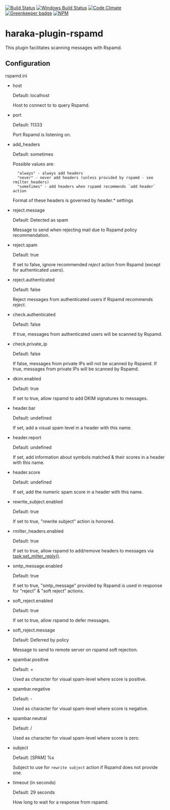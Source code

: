 [![Build Status][ci-img]][ci-url]
[![Windows Build Status][ci-win-img]][ci-win-url]
[![Code Climate][clim-img]][clim-url]
[![Greenkeeper badge][gk-img]][gk-url]
[![NPM][npm-img]][npm-url]

# haraka-plugin-rspamd

This plugin facilitates scanning messages with Rspamd.

## Configuration

rspamd.ini

- host

    Default: localhost

    Host to connect to to query Rspamd.

- port

    Default: 11333

    Port Rspamd is listening on.

- add\_headers

    Default: sometimes

    Possible values are:

        "always" - always add headers
        "never" - never add headers (unless provided by rspamd - see rmilter_headers)
        "sometimes" - add headers when rspamd recommends `add header` action

    Format of these headers is governed by header.* settings

- reject.message

    Default: Detected as spam

    Message to send when rejecting mail due to Rspamd policy recommendation.

- reject.spam

    Default: true

    If set to false, ignore recommended *reject* action from Rspamd (except
    for authenticated users).

- reject.authenticated

    Default: false

    Reject messages from authenticated users if Rspamd recommends *reject*.

- check.authenticated

    Default: false

    If true, messages from authenticated users will be scanned by Rspamd.

- check.private\_ip

    Default: false

    If false, messages from private IPs will not be scanned by Rspamd.
    If true, messages from private IPs will be scanned by Rspamd.

- dkim.enabled

    Default: true

    If set to true, allow rspamd to add DKIM signatures to messages.

- header.bar

    Default: undefined

    If set, add a visual spam level in a header with this name.

- header.report

    Default: undefined

    If set, add information about symbols matched & their scores in a header
    with this name.

- header.score

    Default: undefined

    If set, add the numeric spam score in a header with this name.

- rewrite\_subject.enabled

    Default: true

    If set to true, "rewrite subject" action is honored.

- rmilter\_headers.enabled

    Default: true

    If set to true, allow rspamd to add/remove headers to messages via [task:set_milter_reply()](https://rspamd.com/doc/lua/task.html#m70081).

- smtp\_message.enabled

    Default: true

    If set to true, "smtp_message" provided by Rspamd is used in response for "reject" & "soft reject" actions.

- soft\_reject.enabled

    Default: true

    If set to true, allow rspamd to defer messages.

- soft\_reject.message

    Default: Deferred by policy

    Message to send to remote server on rspamd soft rejection.

- spambar.positive

    Default: +

    Used as character for visual spam-level where score is positive.

- spambar.negative

    Default: -

    Used as character for visual spam-level where score is negative.

- spambar.neutral

    Default: /

    Used as character for visual spam-level where score is zero.

- subject

    Default: [SPAM] %s

    Subject to use for `rewrite subject` action if Rspamd does not provide one.

- timeout (in seconds)

    Default: 29 seconds

    How long to wait for a response from rspamd.


<!-- leave these buried at the bottom of the document -->
[ci-img]: https://travis-ci.org/haraka/haraka-plugin-rspamd.svg
[ci-url]: https://travis-ci.org/haraka/haraka-plugin-rspamd
[ci-win-img]: https://ci.appveyor.com/api/projects/status/xewfkqnt6yis1gen?svg=true
[ci-win-url]: https://ci.appveyor.com/project/msimerson/haraka-plugin-rspamd
[cov-img]: https://codecov.io/github/haraka/haraka-plugin-rspamd/coverage.svg
[cov-url]: https://codecov.io/github/haraka/haraka-plugin-rspamd
[clim-img]: https://codeclimate.com/github/haraka/haraka-plugin-rspamd/badges/gpa.svg
[clim-url]: https://codeclimate.com/github/haraka/haraka-plugin-rspamd
[gk-img]: https://badges.greenkeeper.io/haraka/haraka-plugin-rspamd.svg
[gk-url]: https://greenkeeper.io/
[npm-img]: https://nodei.co/npm/haraka-plugin-rspamd.png
[npm-url]: https://www.npmjs.com/package/haraka-plugin-rspamd
